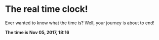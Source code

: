 # The real time clock!

Ever wanted to know what the time is? Well, your journey is about to end!

**The time is Nov 05, 2017, 18:16**
